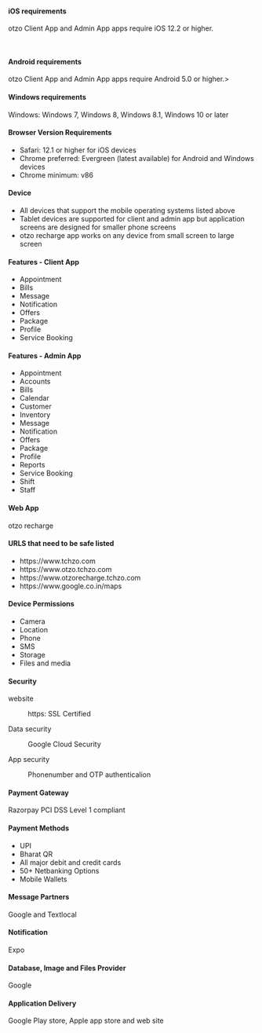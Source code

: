 <div id="main" class="alt">
<section id="one">
	<div class="inner">
	<h4>iOS requirements</h4>
	<p>otzo Client App and Admin App apps require iOS 12.2 or higher.</p>
	<br>
	<h4>Android requirements</h4>
	<p>otzo Client App and Admin App apps require Android 5.0 or higher.</<p>>
	<h4>Windows requirements</h4>
	<p>Windows: Windows 7, Windows 8, Windows 8.1, Windows 10 or later</p>
	<h4>Browser Version Requirements</h4>
	<ul>
			<li>Safari: 12.1 or higher for iOS devices</li>
			<li>Chrome preferred: Evergreen (latest available) for Android and Windows devices</li>
			<li>Chrome minimum: v86</li>
		</ul>
	<h4>Device</h4>
	<ul>
			<li>All devices that support the mobile operating systems listed above</li>
			<li>Tablet devices are supported for client and admin app but application screens are designed for smaller phone screens</li>
			<li>otzo recharge app works on any device from small screen to large screen</li>
		</ul>
	<h4>Features - Client App</h4>
	<ul>
			<li>Appointment</li>
			<li>Bills</li>
			<li>Message</li>
			<li>Notification</li>
			<li>Offers</li>
			<li>Package</li>
			<li>Profile</li>
			<li>Service Booking</li>
		</ul>
	<h4>Features - Admin App</h4>
		<ul>
			<li>Appointment</li>
			<li>Accounts</li>
			<li>Bills</li>
			<li>Calendar</li>
			<li>Customer</li>
			<li>Inventory</li>
			<li>Message</li>
			<li>Notification</li>
			<li>Offers</li>
			<li>Package</li>
			<li>Profile</li>
			<li>Reports</li>
			<li>Service Booking</li>
			<li>Shift</li>
			<li>Staff</li>
		</ul>
	<h4>Web App</h4>
	<p>otzo recharge</p>
	<h4>URLS that need to be safe listed</h4>
		<ul>
			<li>https://www.tchzo.com</li>
			<li>https://www.otzo.tchzo.com</li>
			<li>https://www.otzorecharge.tchzo.com</li>
			<li>https://www.google.co.in/maps</li>
		</ul>
	<h4>Device Permissions</h4>
		<ul>
			<li>Camera</li>
			<li>Location</li>
			<li>Phone</li>
			<li>SMS</li>
			<li>Storage</li>
			<li>Files and media</li>
		</ul>
	<h4>Security</h4>
	<dl>
	<dt>website</dt>
	<dd>
		<p>https: SSL Certified</p>
	</dd>
	<dt>Data security</dt>
	<dd>
		<p>Google Cloud Security</p>
	</dd>
	<dt>App security</dt>
	<dd>
		<p>Phonenumber and OTP authenticalion</p>
	</dd>
	</dl>
	<h4>Payment Gateway</h4>
	Razorpay PCI DSS Level 1 compliant
	<h4>Payment Methods</h4>
		<ul>
			<li>UPI</li>
			<li>Bharat QR</li>
			<li>All major debit and credit cards</li>
			<li>50+ Netbanking Options</li>
			<li>Mobile Wallets</li>
		</ul>
	<h4>Message Partners</h4>
		<p>Google and Textlocal</p>
	<h4>Notification</h4>
		<p>Expo</p>
	<h4>Database, Image and Files Provider</h4>
	<p>Google</p>
	<h4>Application Delivery</h4>
	<p>Google Play store,  Apple app store and web site</p>
</div>
</section>
</div>
